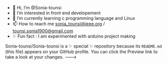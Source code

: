 - 👋 Hi, I’m @Sonia-tounsi
- 👀 I’m interested in front end developement
- 🌱 I’m currently learning c programming language and Linux 
- 📫 How to reach me sonia_tounsi@ieee.org / tounsi.sonia1900@gmail.com
- ✨ Fun fact : I am experimented with arduino project making 

Sonia-tounsi/Sonia-tounsi is a ✨ special ✨ repository because its `README.md` (this file) appears on your GitHub profile.
You can click the Preview link to take a look at your changes.
--->
